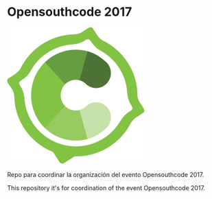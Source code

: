 # Opensouthcode 2017

![Opensouthcode](/logos/solo_logo.png)

Repo para coordinar la organización del evento Opensouthcode 2017.

This repository it's for coordination of the event Opensouthcode 2017.
